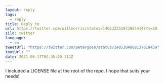 ```yaml
---
layout: reply
tags:
  - reply
title: Reply to
url: https://twitter.com/willnorris/status/1405323519739654147?s=20
silo: twitter
language:
  - en
tweetUrl: "https://twitter.com/petergoes/status/1405384068137619459"
tootUrl: ""
date: 2021-06-17T04:35:20.311Z
---
```

I included a LICENSE file at the root of the repo. I hope that suits your needs!